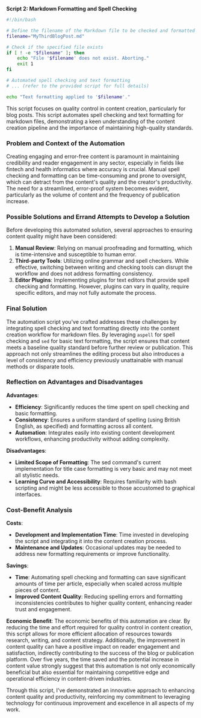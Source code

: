 **Script 2: Markdown Formatting and Spell Checking**
```bash
#!/bin/bash

# Define the filename of the Markdown file to be checked and formatted
filename="MyThirdBlogPost.md"

# Check if the specified file exists
if [ ! -e "$filename" ]; then
    echo "File '$filename' does not exist. Aborting."
    exit 1
fi

# Automated spell checking and text formatting
# ... (refer to the provided script for full details)

echo "Text formatting applied to '$filename'."
```

This script focuses on quality control in content creation, particularly for blog posts. This script automates spell checking and text formatting for markdown files, demonstrating a keen understanding of the content creation pipeline and the importance of maintaining high-quality standards.
### Problem and Context of the Automation

Creating engaging and error-free content is paramount in maintaining credibility and reader engagement in any sector, especially in fields like fintech and health informatics where accuracy is crucial. Manual spell checking and formatting can be time-consuming and prone to oversight, which can detract from the content's quality and the creator's productivity. The need for a streamlined, error-proof system becomes evident, particularly as the volume of content and the frequency of publication increase.

### Possible Solutions and Errand Attempts to Develop a Solution

Before developing this automated solution, several approaches to ensuring content quality might have been considered:

1. **Manual Review**: Relying on manual proofreading and formatting, which is time-intensive and susceptible to human error.
2. **Third-party Tools**: Utilizing online grammar and spell checkers. While effective, switching between writing and checking tools can disrupt the workflow and does not address formatting consistency.
3. **Editor Plugins**: Implementing plugins for text editors that provide spell checking and formatting. However, plugins can vary in quality, require specific editors, and may not fully automate the process.

### Final Solution

The automation script you've crafted addresses these challenges by integrating spell checking and text formatting directly into the content creation workflow for markdown files. By leveraging `aspell` for spell checking and `sed` for basic text formatting, the script ensures that content meets a baseline quality standard before further review or publication. This approach not only streamlines the editing process but also introduces a level of consistency and efficiency previously unattainable with manual methods or disparate tools.

### Reflection on Advantages and Disadvantages

**Advantages**:
- **Efficiency**: Significantly reduces the time spent on spell checking and basic formatting.
- **Consistency**: Ensures a uniform standard of spelling (using British English, as specified) and formatting across all content.
- **Automation**: Integrates easily into existing content development workflows, enhancing productivity without adding complexity.

**Disadvantages**:
- **Limited Scope of Formatting**: The sed command's current implementation for title case formatting is very basic and may not meet all stylistic needs.
- **Learning Curve and Accessibility**: Requires familiarity with bash scripting and might be less accessible to those accustomed to graphical interfaces.

### Cost-Benefit Analysis

**Costs**:
- **Development and Implementation Time**: Time invested in developing the script and integrating it into the content creation process.
- **Maintenance and Updates**: Occasional updates may be needed to address new formatting requirements or improve functionality.

**Savings**:
- **Time**: Automating spell checking and formatting can save significant amounts of time per article, especially when scaled across multiple pieces of content.
- **Improved Content Quality**: Reducing spelling errors and formatting inconsistencies contributes to higher quality content, enhancing reader trust and engagement.

**Economic Benefit**:
The economic benefits of this automation are clear. By reducing the time and effort required for quality control in content creation, this script allows for more efficient allocation of resources towards research, writing, and content strategy. Additionally, the improvement in content quality can have a positive impact on reader engagement and satisfaction, indirectly contributing to the success of the blog or publication platform. Over five years, the time saved and the potential increase in content value strongly suggest that this automation is not only economically beneficial but also essential for maintaining competitive edge and operational efficiency in content-driven industries.

Through this script, I've demonstrated an innovative approach to enhancing content quality and productivity, reinforcing my commitment to leveraging technology for continuous improvement and excellence in all aspects of my work.
